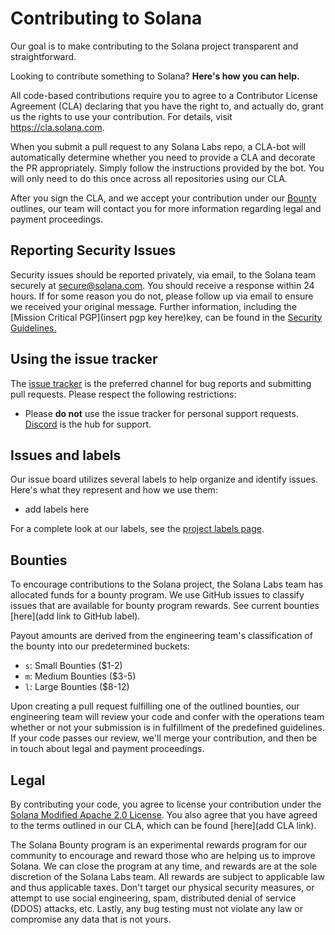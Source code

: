 # Contributing to Solana

Our goal is to make contributing to the Solana project transparent and straightforward.

Looking to contribute something to Solana? **Here's how you can help.**

All code-based contributions require you to agree to a Contributor License Agreement (CLA) 
declaring that you have the right to, and actually do, grant us the rights to use your contribution. For details, visit
https://cla.solana.com.

When you submit a pull request to any Solana Labs repo, a CLA-bot will automatically determine whether you need
to provide a CLA and decorate the PR appropriately. Simply follow the
instructions provided by the bot. You will only need to do this once across all repositories using our CLA.

After you sign the CLA, and we accept your contribution under our [Bounty](#bounties) outlines, our team will
contact you for more information regarding legal and payment proceedings.

## Reporting Security Issues

Security issues should be reported privately, via email, to the Solana team securely at [secure@solana.com](mailto:secure@solana.com). You should
receive a response within 24 hours. If for some reason you do not, please follow up via
email to ensure we received your original message. Further information, including the
[Mission Critical PGP](insert pgp key here)key, can be found in
the [Security Guidelines.](https://github.com/solana-labs/bounties/blob/security-guidelines.md)

## Using the issue tracker

The [issue tracker](https://github.com/solana-labs/solana/issues) is
the preferred channel for bug reports and submitting pull requests. Please respect the following
restrictions:

* Please **do not** use the issue tracker for personal support requests.  [Discord](https://solana.com/discord) is the hub for support.

## Issues and labels

Our issue board utilizes several labels to help organize and identify issues. Here's what they represent and how we use them:

- add labels here

For a complete look at our labels, see the [project labels page](https://github.com/solana-labs/solana/labels).

## Bounties

To encourage contributions to the Solana project, the Solana Labs team has allocated funds for a bounty program. We use GitHub issues to classify issues that are available for bounty program rewards. See current bounties [here](add link to GitHub label).

Payout amounts are derived from the engineering team's classification of the bounty into our predetermined buckets:

* `s`: Small Bounties ($1-2)
* `m`: Medium Bounties ($3-5)
* `l`: Large Bounties ($8-12)

Upon creating a pull request fulfilling one of the outlined bounties, our engineering team will review your code and confer with the operations team whether or not your submission is in fulfillment of the predefined guidelines. If your code passes our review, we'll merge your contribution, and then be in touch about legal and payment proceedings.

## Legal

By contributing your code, you agree to license your contribution under the [Solana Modified Apache 2.0 License](LICENSE). You also agree that you have agreed to the terms outlined in our CLA, which can be found [here](add CLA link).

The Solana Bounty program is an experimental rewards program for our community to encourage and reward those who are helping us to improve Solana. We can close the program at any time, and rewards are at the sole discretion of the Solana Labs team. All rewards are subject to applicable law and thus applicable taxes. Don't target our physical security measures, or attempt to use social engineering, spam, distributed denial of service (DDOS) attacks, etc. Lastly, any bug testing must not violate any law or compromise any data that is not yours.
